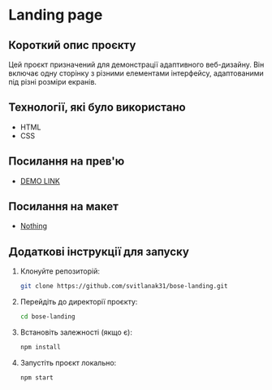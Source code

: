 # Landing page


## Короткий опис проєкту
Цей проєкт призначений для демонстрації адаптивного веб-дизайну. Він включає одну сторінку з різними елементами інтерфейсу, адаптованими під різні розміри екранів.

## Технології, які було використано
- HTML
- CSS


## Посилання на прев'ю
- [DEMO LINK](https://svitlanak31.github.io/bose-landing/)

## Посилання на макет
- [Nothing](https://www.figma.com/file/DtkQmQ797hk0nI4KfMi2Uq/BOSE-New-Version?type=design&node-id=6802-139&t=L7eKz5YKLN0m5WxR-0)

## Додаткові інструкції для запуску
1. Клонуйте репозиторій:
    ```bash
    git clone https://github.com/svitlanak31/bose-landing.git
    ```
2. Перейдіть до директорії проєкту:
    ```bash
    cd bose-landing
    ```
3. Встановіть залежності (якщо є):
    ```bash
    npm install
    ```
4. Запустіть проєкт локально:
    ```bash
    npm start
    ```

